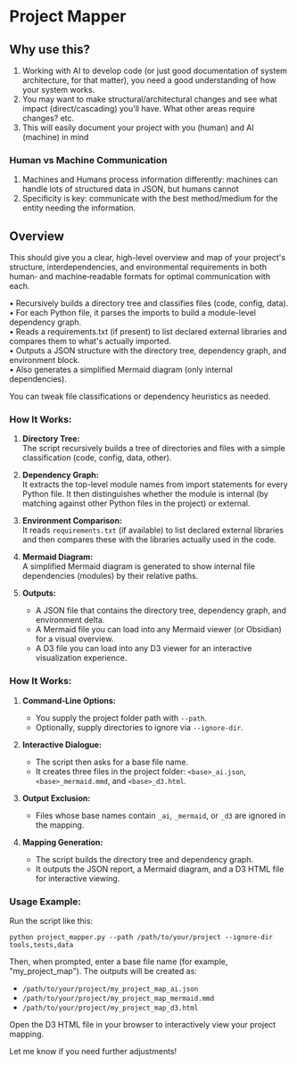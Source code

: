 # Project Mapper

## Why use this?
1. Working with AI to develop code (or just good documentation of system architecture, for that matter), you need a good understanding of how your system works.
2. You may want to make structural/architectural changes and see what impact (direct/cascading) you'll have. What other areas require changes? etc.
3. This will easily document your project with you (human) and AI (machine) in mind

### Human vs Machine Communication
1. Machines and Humans process information differently: machines can handle lots of structured data in JSON, but humans cannot
2. Specificity is key: communicate with the best method/medium for the entity needing the information. 

## Overview
This should give you a clear, high-level overview and map of your project's structure, interdependencies, and environmental requirements in both human‑ and machine‑readable formats for optimal communication with each.

• Recursively builds a directory tree and classifies files (code, config, data).  
• For each Python file, it parses the imports to build a module-level dependency graph.  
• Reads a requirements.txt (if present) to list declared external libraries and compares them to what's actually imported.  
• Outputs a JSON structure with the directory tree, dependency graph, and environment block.  
• Also generates a simplified Mermaid diagram (only internal dependencies).

You can tweak file classifications or dependency heuristics as needed.

### How It Works:
1. **Directory Tree:**  
   The script recursively builds a tree of directories and files with a simple classification (code, config, data, other).

2. **Dependency Graph:**  
   It extracts the top-level module names from import statements for every Python file. It then distinguishes whether the module is internal (by matching against other Python files in the project) or external.

3. **Environment Comparison:**  
   It reads `requirements.txt` (if available) to list declared external libraries and then compares these with the libraries actually used in the code.

4. **Mermaid Diagram:**  
   A simplified Mermaid diagram is generated to show internal file dependencies (modules) by their relative paths.

5. **Outputs:**  
   - A JSON file that contains the directory tree, dependency graph, and environment delta.  
   - A Mermaid file you can load into any Mermaid viewer (or Obsidian) for a visual overview.
   - A D3 file you can load into any D3 viewer for an interactive visualization experience.

### How It Works:

1. **Command‑Line Options:**  
   - You supply the project folder path with `--path`.
   - Optionally, supply directories to ignore via `--ignore-dir`.

2. **Interactive Dialogue:**  
   - The script then asks for a base file name.
   - It creates three files in the project folder: `<base>_ai.json`, `<base>_mermaid.mmd`, and `<base>_d3.html`.

3. **Output Exclusion:**  
   - Files whose base names contain `_ai`, `_mermaid`, or `_d3` are ignored in the mapping.

4. **Mapping Generation:**  
   - The script builds the directory tree and dependency graph.
   - It outputs the JSON report, a Mermaid diagram, and a D3 HTML file for interactive viewing.

### Usage Example:

Run the script like this:

```
python project_mapper.py --path /path/to/your/project --ignore-dir tools,tests,data
```

Then, when prompted, enter a base file name (for example, "my_project_map"). The outputs will be created as:
- `/path/to/your/project/my_project_map_ai.json`
- `/path/to/your/project/my_project_map_mermaid.mmd`
- `/path/to/your/project/my_project_map_d3.html`

Open the D3 HTML file in your browser to interactively view your project mapping.

Let me know if you need further adjustments!

